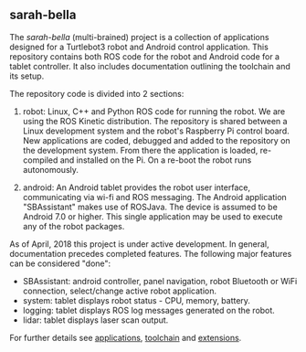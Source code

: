 ## sarah-bella
The *sarah-bella* (multi-brained) project is a collection of applications designed for a Turtlebot3 robot and Android control application. This repository contains both ROS code for the robot and
Android code for a tablet controller. It also includes documentation outlining the toolchain and its setup.

The repository code is divided into 2 sections:

1) robot: Linux, C++ and Python ROS code for running the robot. We are using the ROS Kinetic distribution.
The repository is shared between a Linux development system and the robot's Raspberry Pi control board. New applications are coded,
debugged and added to the repository on the development system.  From there the application is loaded, re-compiled and installed on the Pi. On a re-boot the robot runs autonomously.

2) android: An Android tablet provides the robot user interface, communicating via wi-fi and ROS messaging. The Android application
 "SBAssistant" makes use of ROSJava. The device is assumed to be Android 7.0 or higher. This single application may be used to execute any of the robot packages.

 As of April, 2018 this project is under active development. In general, documentation precedes completed features. The following major features can be considered "done":
  * SBAssistant: android controller, panel navigation, robot Bluetooth or WiFi connection, select/change active robot application.
  * system: tablet displays robot status - CPU, memory, battery.
  * logging: tablet displays ROS log messages generated on the robot.
  * lidar: tablet displays laser scan output.


 For further details see [applications](http://github.com/chuckcoughlin/sarah-bella/tree/master/docs/applications.md), [toolchain](https://github.com/chuckcoughlin/sarah-bella/tree/master/docs/toolchain.md) and [extensions](https://github.com/chuckcoughlin/sarah-bella/tree/master/docs/extensions.md).
